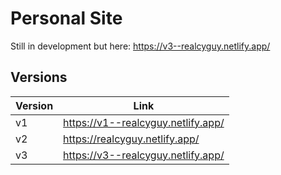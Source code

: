 # Personal Site

Still in development but here: <https://v3--realcyguy.netlify.app/>

## Versions

Version | Link 
--- | ---
v1 | <https://v1--realcyguy.netlify.app/>
v2 | <https://realcyguy.netlify.app/>
v3 | <https://v3--realcyguy.netlify.app/>
